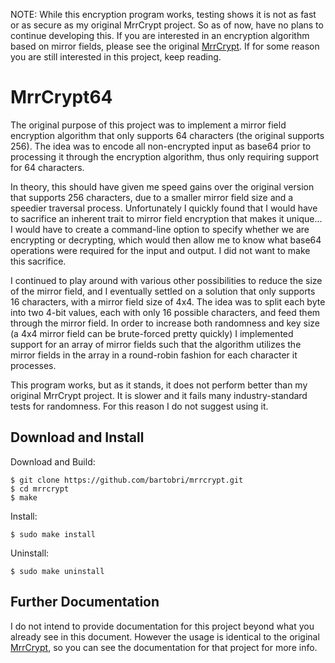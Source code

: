 NOTE: While this encryption program works, testing shows it is not as
fast or as secure as my original MrrCrypt project. So as of now, have no
plans to continue developing this. If you are interested in an encryption
algorithm based on mirror fields, please see the original [MrrCrypt](https://github.com/bartobri/mrrcrypt).
If for some reason you are still interested in this project, keep reading.

MrrCrypt64
==========

The original purpose of this project was to implement a mirror field
encryption algorithm that only supports 64 characters (the original supports
256). The idea was to encode all non-encrypted input as base64 prior to
processing it through the encryption algorithm, thus only requiring
support for 64 characters.

In theory, this should have given me speed gains over the original version
that supports 256 characters, due to a smaller mirror field size and a
speedier traversal process. Unfortunately I quickly found that I would have
to sacrifice an inherent trait to mirror field encryption that makes it
unique... I would have to create a command-line option to specify whether
we are encrypting or decrypting, which would then allow me to know what
base64 operations were required for the input and output. I did not want
to make this sacrifice.

I continued to play around with various other possibilities to reduce the
size of the mirror field, and I eventually settled on a solution that only
supports 16 characters, with a mirror field size of 4x4. The idea was to
split each byte into two 4-bit values, each with only 16 possible characters,
and feed them through the mirror field. In order to increase both randomness
and key size (a 4x4 mirror field can be brute-forced pretty quickly) I
implemented support for an array of mirror fields such that the algorithm
utilizes the mirror fields in the array in a round-robin fashion for each
character it processes.

This program works, but as it stands, it does not perform better than my
original MrrCrypt project. It is slower and it fails many industry-standard
tests for randomness. For this reason I do not suggest using it.

Download and Install
--------------------

Download and Build:

```
$ git clone https://github.com/bartobri/mrrcrypt.git
$ cd mrrcrypt
$ make
```

Install:

```
$ sudo make install
```

Uninstall:

```
$ sudo make uninstall
```

Further Documentation
-----------------------

I do not intend to provide documentation for this project beyond what you
already see in this document. However the usage is identical to the original
[MrrCrypt](https://github.com/bartobri/mrrcrypt), so you can
see the documentation for that project for more info.
